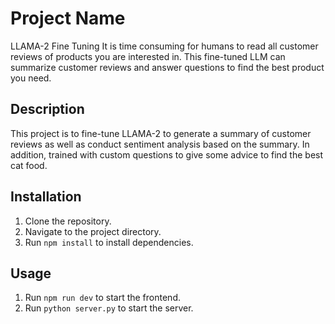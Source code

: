 # Project Name
LLAMA-2 Fine Tuning
It is time consuming for humans to read all customer reviews of products you are interested in. This fine-tuned LLM can summarize customer reviews and answer questions to find the best product you need.

## Description
This project is to fine-tune LLAMA-2 to generate a summary of customer reviews as well as conduct sentiment analysis based on the summary. In addition, trained with custom questions to give some advice to find the best cat food.

## Installation
1. Clone the repository.
2. Navigate to the project directory.
3. Run `npm install` to install dependencies.

## Usage
1. Run `npm run dev` to start the frontend.
2. Run `python server.py` to start the server.
